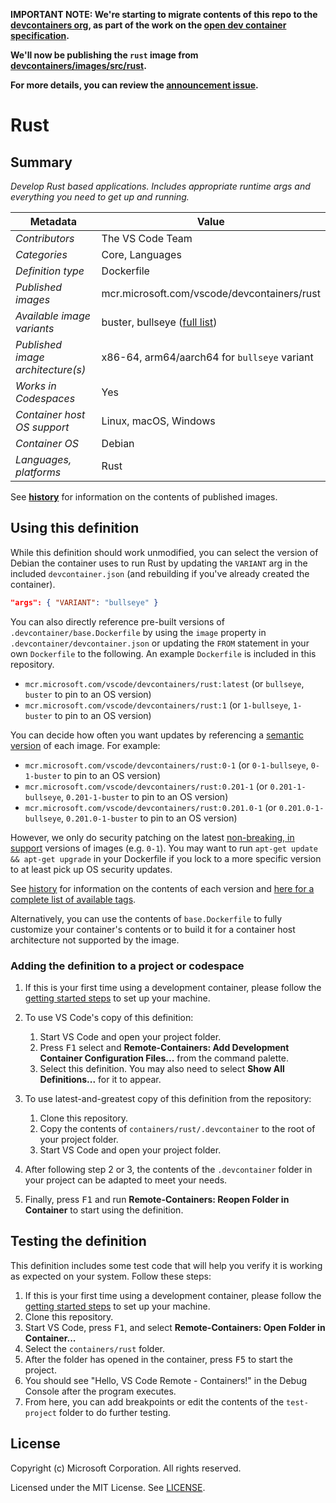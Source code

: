 **IMPORTANT NOTE: We're starting to migrate contents of this repo to the [devcontainers org](https://github.com/devcontainers), as part of the work on the [open dev container specification](https://containers.dev).**

**We'll now be publishing the `rust` image from [devcontainers/images/src/rust](https://github.com/devcontainers/images/tree/main/src/rust).**

**For more details, you can review the [announcement issue](https://github.com/microsoft/vscode-dev-containers/issues/1589).**

# Rust

## Summary

*Develop Rust based applications. Includes appropriate runtime args and everything you need to get up and running.*

| Metadata | Value |  
|----------|-------|
| *Contributors* | The VS Code Team |
| *Categories* | Core, Languages |
| *Definition type* | Dockerfile |
| *Published images* | mcr.microsoft.com/vscode/devcontainers/rust |
| *Available image variants* | buster, bullseye ([full list](https://mcr.microsoft.com/v2/vscode/devcontainers/rust/tags/list)) |
| *Published image architecture(s)* | x86-64, arm64/aarch64 for `bullseye` variant |
| *Works in Codespaces* | Yes |
| *Container host OS support* | Linux, macOS, Windows |
| *Container OS* | Debian |
| *Languages, platforms* | Rust |

See **[history](history)** for information on the contents of published images.

## Using this definition

While this definition should work unmodified, you can select the version of Debian the container uses to run Rust by updating the `VARIANT` arg in the included `devcontainer.json` (and rebuilding if you've already created the container).

```json
"args": { "VARIANT": "bullseye" }
```


You can also directly reference pre-built versions of `.devcontainer/base.Dockerfile` by using the `image` property in `.devcontainer/devcontainer.json` or updating the `FROM` statement in your own `Dockerfile` to the following. An example `Dockerfile` is included in this repository.

- `mcr.microsoft.com/vscode/devcontainers/rust:latest` (or `bullseye`, `buster` to pin to an OS version)
- `mcr.microsoft.com/vscode/devcontainers/rust:1` (or `1-bullseye`, `1-buster` to pin to an OS version)

You can decide how often you want updates by referencing a [semantic version](https://semver.org/) of each image. For example:

- `mcr.microsoft.com/vscode/devcontainers/rust:0-1` (or `0-1-bullseye`, `0-1-buster` to pin to an OS version)
- `mcr.microsoft.com/vscode/devcontainers/rust:0.201-1` (or `0.201-1-bullseye`, `0.201-1-buster` to pin to an OS version)
- `mcr.microsoft.com/vscode/devcontainers/rust:0.201.0-1` (or `0.201.0-1-bullseye`, `0.201.0-1-buster` to pin to an OS version)

However, we only do security patching on the latest [non-breaking, in support](https://github.com/microsoft/vscode-dev-containers/issues/532) versions of images (e.g. `0-1`). You may want to run `apt-get update && apt-get upgrade` in your Dockerfile if you lock to a more specific version to at least pick up OS security updates.

See [history](history) for information on the contents of each version and [here for a complete list of available tags](https://mcr.microsoft.com/v2/vscode/devcontainers/rust/tags/list).

Alternatively, you can use the contents of `base.Dockerfile` to fully customize your container's contents or to build it for a container host architecture not supported by the image.

### Adding the definition to a project or codespace

1. If this is your first time using a development container, please follow the [getting started steps](https://aka.ms/vscode-remote/containers/getting-started) to set up your machine.

2. To use VS Code's copy of this definition:
   1. Start VS Code and open your project folder.
   2. Press <kbd>F1</kbd> select and **Remote-Containers: Add Development Container Configuration Files...** from the command palette.
   4. Select this definition. You may also need to select **Show All Definitions...** for it to appear.

3. To use latest-and-greatest copy of this definition from the repository:
   1. Clone this repository.
   2. Copy the contents of `containers/rust/.devcontainer` to the root of your project folder.
   3. Start VS Code and open your project folder.

4. After following step 2 or 3, the contents of the `.devcontainer` folder in your project can be adapted to meet your needs.

5. Finally, press <kbd>F1</kbd> and run **Remote-Containers: Reopen Folder in Container** to start using the definition.

## Testing the definition

This definition includes some test code that will help you verify it is working as expected on your system. Follow these steps:

1. If this is your first time using a development container, please follow the [getting started steps](https://aka.ms/vscode-remote/containers/getting-started) to set up your machine.
2. Clone this repository.
3. Start VS Code, press <kbd>F1</kbd>, and select **Remote-Containers: Open Folder in Container...**
4. Select the `containers/rust` folder.
5. After the folder has opened in the container, press <kbd>F5</kbd> to start the project.
6. You should see "Hello, VS Code Remote - Containers!" in the Debug Console after the program executes.
7. From here, you can add breakpoints or edit the contents of the `test-project` folder to do further testing.

## License

Copyright (c) Microsoft Corporation. All rights reserved.

Licensed under the MIT License. See [LICENSE](https://github.com/microsoft/vscode-dev-containers/blob/main/LICENSE).